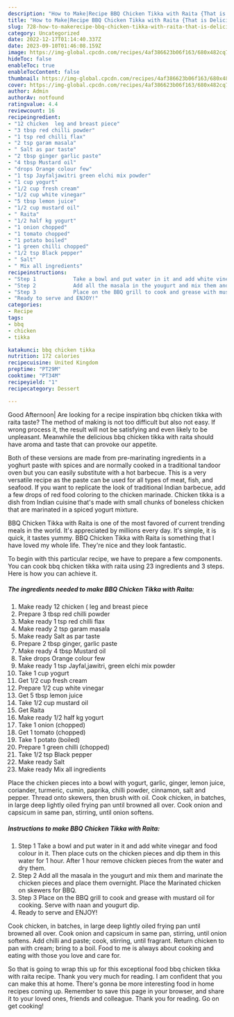 ```yaml
---
description: "How to Make|Recipe BBQ Chicken Tikka with Raita {That is Delicious"
title: "How to Make|Recipe BBQ Chicken Tikka with Raita {That is Delicious"
slug: 728-how-to-makerecipe-bbq-chicken-tikka-with-raita-that-is-delicious
category: Uncategorized
date: 2022-12-17T01:14:40.337Z
date: 2023-09-10T01:46:08.159Z
image: https://img-global.cpcdn.com/recipes/4af386623b06f163/680x482cq70/bbq-chicken-tikka-with-raita-recipe-main-photo.jpg
hideToc: false
enableToc: true
enableTocContent: false
thumbnail: https://img-global.cpcdn.com/recipes/4af386623b06f163/680x482cq70/bbq-chicken-tikka-with-raita-recipe-main-photo.jpg
cover: https://img-global.cpcdn.com/recipes/4af386623b06f163/680x482cq70/bbq-chicken-tikka-with-raita-recipe-main-photo.jpg
author: Admin
authorAv: notfound
ratingvalue: 4.4
reviewcount: 16
recipeingredient:
- "12 chicken  leg and breast piece"
- "3 tbsp red chilli powder"
- "1 tsp red chilli flax"
- "2 tsp garam masala"
- " Salt as par taste"
- "2 tbsp ginger garlic paste"
- "4 tbsp Mustard oil"
- "drops Orange colour few"
- "1 tsp Jayfaljawitri green elchi mix powder"
- "1 cup yogurt"
- "1/2 cup fresh cream"
- "1/2 cup white vinegar"
- "5 tbsp lemon juice"
- "1/2 cup mustard oil"
- " Raita"
- "1/2 half kg yogurt"
- "1 onion chopped"
- "1 tomato chopped"
- "1 potato boiled"
- "1 green chilli chopped"
- "1/2 tsp Black pepper"
- " Salt"
- " Mix all ingredients"
recipeinstructions:
- "Step 1            Take a bowl and put water in it and add white vinegar and food colour in it. Then place cuts on the chicken pieces and dip them in this water for 1 hour. After 1 hour remove chicken pieces from the water and dry them."
- "Step 2            Add all the masala in the yougurt and mix them and marinate the chicken pieces and place them overnight. Place the Marinated chicken on skewers for BBQ."
- "Step 3            Place on the BBQ grill to cook and grease with mustard oil for cooking. Serve with naan and yougurt dip."
- "Ready to serve and ENJOY!"
categories:
- Recipe
tags:
- bbq
- chicken
- tikka

katakunci: bbq chicken tikka 
nutrition: 172 calories
recipecuisine: United Kingdom
preptime: "PT29M"
cooktime: "PT34M"
recipeyield: "1"
recipecategory: Dessert

---
```



Good Afternoon| Are looking for a recipe inspiration bbq chicken tikka with raita taste? The method of making is not too difficult but also not easy. If wrong process it, the result will not be satisfying and even likely to be unpleasant. Meanwhile the delicious bbq chicken tikka with raita should have aroma and taste that can provoke our appetite.





Both of these versions are made from pre-marinating ingredients in a yoghurt paste with spices and are normally cooked in a traditional tandoor oven but you can easily substitute with a hot barbecue. This is a very versatile recipe as the paste can be used for all types of meat, fish, and seafood. If you want to replicate the look of traditional Indian barbecue, add a few drops of red food coloring to the chicken marinade. Chicken tikka is a dish from Indian cuisine that&#39;s made with small chunks of boneless chicken that are marinated in a spiced yogurt mixture.

BBQ Chicken Tikka with Raita is one of the most favored of current trending meals in the world. It's appreciated by millions every day. It's simple, it is quick, it tastes yummy. BBQ Chicken Tikka with Raita is something that I have loved my whole life. They're nice and they look fantastic.


To begin with this particular recipe, we have to prepare a few components. You can cook bbq chicken tikka with raita using 23 ingredients and 3 steps. Here is how you can achieve it.

<!--inarticleads1-->

##### The ingredients needed to make BBQ Chicken Tikka with Raita:

1. Make ready 12 chicken ( leg and breast piece
1. Prepare 3 tbsp red chilli powder
1. Make ready 1 tsp red chilli flax
1. Make ready 2 tsp garam masala
1. Make ready  Salt as par taste
1. Prepare 2 tbsp ginger, garlic paste
1. Make ready 4 tbsp Mustard oil
1. Take drops Orange colour few
1. Make ready 1 tsp Jayfal,jawitri, green elchi mix powder
1. Take 1 cup yogurt
1. Get 1/2 cup fresh cream
1. Prepare 1/2 cup white vinegar
1. Get 5 tbsp lemon juice
1. Take 1/2 cup mustard oil
1. Get  Raita
1. Make ready 1/2 half kg yogurt
1. Take 1 onion (chopped)
1. Get 1 tomato (chopped)
1. Take 1 potato (boiled)
1. Prepare 1 green chilli (chopped)
1. Take 1/2 tsp Black pepper
1. Make ready  Salt
1. Make ready  Mix all ingredients


Place the chicken pieces into a bowl with yogurt, garlic, ginger, lemon juice, coriander, turmeric, cumin, paprika, chilli powder, cinnamon, salt and pepper. Thread onto skewers, then brush with oil. Cook chicken, in batches, in large deep lightly oiled frying pan until browned all over. Cook onion and capsicum in same pan, stirring, until onion softens. 

<!--inarticleads2-->

##### Instructions to make BBQ Chicken Tikka with Raita:

1. Step 1            Take a bowl and put water in it and add white vinegar and food colour in it. Then place cuts on the chicken pieces and dip them in this water for 1 hour. After 1 hour remove chicken pieces from the water and dry them.
1. Step 2            Add all the masala in the yougurt and mix them and marinate the chicken pieces and place them overnight. Place the Marinated chicken on skewers for BBQ.
1. Step 3            Place on the BBQ grill to cook and grease with mustard oil for cooking. Serve with naan and yougurt dip.
1. Ready to serve and ENJOY!

Cook chicken, in batches, in large deep lightly oiled frying pan until browned all over. Cook onion and capsicum in same pan, stirring, until onion softens. Add chilli and paste; cook, stirring, until fragrant. Return chicken to pan with cream; bring to a boil. Food to me is always about cooking and eating with those you love and care for. 

So that is going to wrap this up for this exceptional food bbq chicken tikka with raita recipe. Thank you very much for reading. I am confident that you can make this at home. There's gonna be more interesting food in home recipes coming up. Remember to save this page in your browser, and share it to your loved ones, friends and colleague. Thank you for reading. Go on get cooking!
